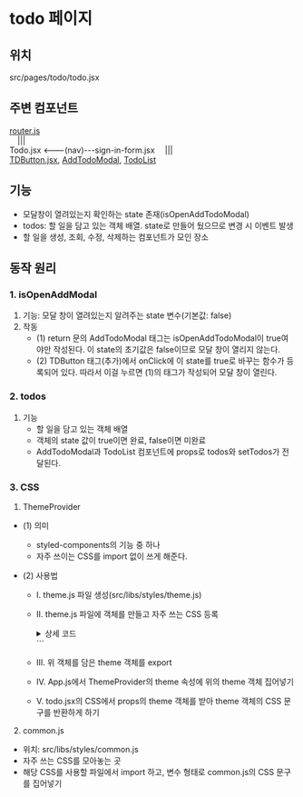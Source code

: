 # todo 페이지

## 위치

src/pages/todo/todo.jsx

## 주변 컴포넌트

[router.js](./summary1_file_router.md)  
&emsp;|||  
Todo.jsx <---(nav)---sign-in-form.jsx
&emsp;|||  
[TDButton.jsx](./summary6_TDButton.md), [AddTodoModal](./summary8_addTodoModal.md), [TodoList](./summary9_todoList.md)

## 기능

-   모달창이 열려있는지 확인하는 state 존재(isOpenAddTodoModal)
-   todos: 할 일을 담고 있는 객체 배열. state로 만들어 뒀으므로 변경 시 이벤트 발생
-   할 일을 생성, 조회, 수정, 삭제하는 컴포넌트가 모인 장소

## 동작 원리

### 1. isOpenAddModal

1.  기능: 모달 창이 열려있는지 알려주는 state 변수(기본값: false)
2.  작동
    -   (1) return 문의 AddTodoModal 태그는 isOpenAddTodoModal이 true여야만 작성된다. 이 state의 초기값은 false이므로 모달 창이 열리지 않는다.
    -   (2) TDButton 태그(추가)에서 onClick에 이 state를 true로 바꾸는 함수가 등록되어 있다. 따라서 이걸 누르면 (1)의 태그가 작성되어 모달 창이 열린다.

### 2. todos

1. 기능
    - 할 일을 담고 있는 객체 배열
    - 객체의 state 값이 true이면 완료, false이면 미완료
    - AddTodoModal과 TodoList 컴포넌트에 props로 todos와 setTodos가 전달된다.

### 3. CSS

1. ThemeProvider

-   (1) 의미
    -   styled-components의 기능 중 하나
    -   자주 쓰이는 CSS를 import 없이 쓰게 해준다.
-   (2) 사용법

    -   I. theme.js 파일 생성(src/libs/styles/theme.js)
    -   II. theme.js 파일에 객체를 만들고 자주 쓰는 CSS 등록

          <details>
          <summary>상세 코드</summary>
          
          ```javascript
              const COLORS = {
              primary: "#00C7AE",
              text: {
                  black : '#111111',
                  white : '#ffffff'
              },
              Gray: {
                  1: "#e9e9e9",
                  2: "#d9d9d9",
                  3: "#656565"
              }
          }

        const FONT_SIZE = {
        small: "14px",
        medium: "18px",
        large: "20px"
        }

        ```
        </details>
        ```

    -   III. 위 객체를 담은 theme 객체를 export
    -   IV. App.js에서 ThemeProvider의 theme 속성에 위의 theme 객체 집어넣기
    -   V. todo.jsx의 CSS에서 props의 theme 객체를 받아 theme 객체의 CSS 문구를 반환하게 하기

2. common.js

-   위치: src/libs/styles/common.js
-   자주 쓰는 CSS를 모아놓는 곳
-   해당 CSS를 사용할 파일에서 import 하고, 변수 형태로 common.js의 CSS 문구를 집어넣기

